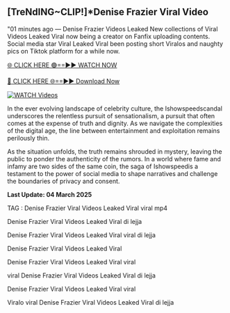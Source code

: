 ## [TreNdING~CLIP!]*Denise Frazier Viral Video


"01 minutes ago —  Denise Frazier Videos Leaked New collections of Viral Videos Leaked Viral now being a creator on Fanfix uploading contents. Social media star Viral Leaked Viral been posting short Viralos and naughty pics on Tiktok platform for a while now. 


[🌐 CLICK HERE 🟢==►► WATCH NOW](https://ultra-bulletin.blogspot.com/p/ultra-bulletin-25.html)

[🔴 CLICK HERE 🌐==►► Download Now](https://ultra-bulletin.blogspot.com/p/ultra-bulletin-25.html)

[![WATCH Videos](https://i.imgur.com/dJHk4Zq.gif)](https://ultra-bulletin.blogspot.com/p/ultra-bulletin-25.html)


In the ever evolving landscape of celebrity culture, the Ishowspeedscandal underscores the relentless pursuit of sensationalism, a pursuit that often comes at the expense of truth and dignity. As we navigate the complexities of the digital age, the line between entertainment and exploitation remains perilously thin.

As the situation unfolds, the truth remains shrouded in mystery, leaving the public to ponder the authenticity of the rumors. In a world where fame and infamy are two sides of the same coin, the saga of Ishowspeedis a testament to the power of social media to shape narratives and challenge the boundaries of privacy and consent.

**Last Update: 04 March 2025**

TAG :
Denise Frazier Viral Videos Leaked Viral viral mp4

Denise Frazier Viral Videos Leaked Viral di lejja

Denise Frazier Viral Videos Leaked Viral viral di lejja

Denise Frazier Viral Videos Leaked Viral

Denise Frazier Viral Videos Leaked Viral viral

viral Denise Frazier Viral Videos Leaked Viral di lejja

Denise Frazier Viral Videos Leaked Viral viral

Viralo viral Denise Frazier Viral Videos Leaked Viral di lejja
